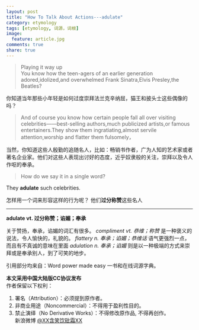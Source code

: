 ```yaml
---
layout: post
title: "How To Talk About Actions---adulate"
category: etymology
tags: [etymology, 词源，词根]
image:
  feature: article.jpg
comments: true
share: true
---
```

>Playing it way up  
You know how the teen-agers of an earlier generation adored,idolized,and overwhelmed Frank Sinatra,Elvis Presley,the Beatles?

你知道当年那些小年轻是如何过度崇拜法兰克辛纳屈，猫王和披头士这些偶像的吗？

>And of course you know how certain people fall all over visiting celebrities——best-selling authors,much publicized artists,or famous entertainers.They show them ingratiating,almost servile attention,worship and flatter them fulsomely，

当然，你知道这些人殷勤的追随名人，比如：畅销书作者，广为人知的艺术家或者著名企业家。他们对这些人表现出讨好的态度，近乎奴隶般的关注，崇拜以及令人作呕的奉承。

>How do we say it in a single word?

They **adulate** such celebrities.

怎样用一个词来形容这样的行为呢？
他们**过分称赞**这些名人


**************************************

**adulate   vt. 过分称赞；谄媚；奉承**

关于赞扬，奉承，谄媚的词汇有很多。
*compliment vt. 恭维；称赞* 是一种褒义的说法，令人愉快的，礼貌的。
*flattery n. 奉承；谄媚；恭维话* 语气更强烈一点，而且有不真诚的意味在里面
*adulation n. 奉承；谄媚* 则是以一种极端的方式来崇拜或是奉承别人，到了可笑的地步。



引用部分均来自：Word power made easy 一书和在线词源字典。


**本文采用中国大陆版CC协议发布**  
作者保留以下权利：  
1. 署名（Attribution）：必须提到原作者。  
2. 非商业用途（Noncommercial）：不得用于盈利性目的。  
3. 禁止演绎（No Derivative Works）：不得修改原作品, 不得再创作。   
新浪微博 [@XX含笑饮砒霜XX](http://weibo.com/smilingly1989)